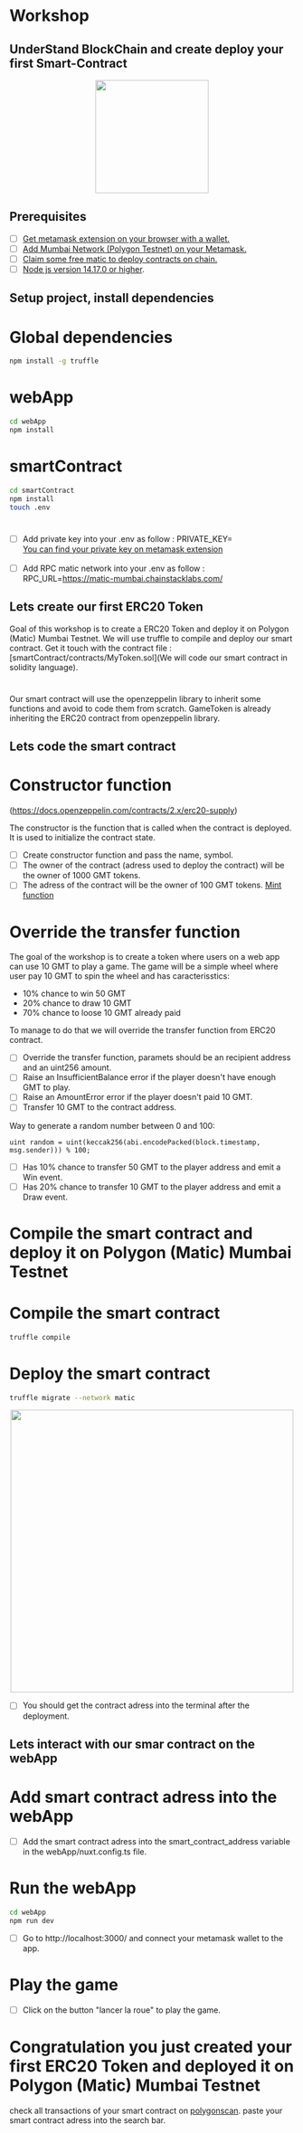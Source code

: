 # Workshop

## UnderStand BlockChain and create deploy your first Smart-Contract

<p align="center">
  <img style="width: 200px"
  src="https://actualiteinformatique.fr/wp-content/uploads/2020/02/Ether-Smart-Contract.jpg">
</p>

## Prerequisites

- [ ] [Get metamask extension on your browser with a wallet.](https://chrome.google.com/webstore/detail/metamask/nkbihfbeogaeaoehlefnkodbefgpgknn)<br>
- [ ] [Add Mumbai Network (Polygon Testnet) on your Metamask.](https://medium.com/stakingbits/how-to-connect-polygon-mumbai-testnet-to-metamask-fc3487a3871f#:~:text=Connect%20Metamask%20to%20Polygon%20Testnet,the%20Mumbai%20Testnet%20in%20Metamask)<br>
- [ ] [Claim some free matic to deploy contracts on chain.](https://faucet.polygon.technology/) <br>
- [ ] [Node js version 14.17.0 or higher](https://techviewleo.com/how-to-install-node-js-18-lts-on-ubuntu/).

## Setup project, install dependencies

# Global dependencies


```bash
npm install -g truffle
```

# webApp 

```bash
cd webApp
npm install
```

# smartContract

```bash
cd smartContract
npm install
touch .env
```

# 

- [ ] Add private key into your .env as follow : PRIVATE_KEY=<br>
[You can find your private key on metamask extension](https://metamask.zendesk.com/hc/en-us/articles/360015289632-How-to-export-an-account-s-private-key)<br><br>
- [ ] Add RPC matic network into your .env as follow : RPC_URL=https://matic-mumbai.chainstacklabs.com/

## Lets create our first ERC20 Token

Goal of this workshop is to create a ERC20 Token and deploy it on Polygon (Matic) Mumbai Testnet.
We will use truffle to compile and deploy our smart contract.
Get it touch with the contract file : [smartContract/contracts/MyToken.sol](We will code our smart contract in solidity language).

# 

Our smart contract will use the openzeppelin library to inherit some functions and avoid to code them from scratch.
GameToken is already inheriting the ERC20 contract from openzeppelin library.


## Lets code the smart contract

# Constructor function

(https://docs.openzeppelin.com/contracts/2.x/erc20-supply)

The constructor is the function that is called when the contract is deployed. It is used to initialize the contract state.

- [ ] Create constructor function and pass the name, symbol.
- [ ] The owner of the contract (adress used to deploy the contract) will be the owner of 1000 GMT tokens.
- [ ] The adress of the contract will be the owner of 100 GMT tokens.
[Mint function](https://docs.openzeppelin.com/contracts/2.x/api/token/erc20#ERC20-_mint-address-uint256-)

# Override the transfer function

The goal of the workshop is to create a token where users on a web app can use 10 GMT to play a game.
The game will be a simple wheel where user pay 10 GMT to spin the wheel and has caracterisstics:
- 10% chance to win 50 GMT
- 20% chance to draw 10 GMT
- 70% chance to loose 10 GMT already paid

To manage to do that we will override the transfer function from ERC20 contract.

- [ ] Override the transfer function, paramets should be an recipient address and an uint256 amount.
- [ ] Raise an InsufficientBalance error if the player doesn't have enough GMT to play.
- [ ] Raise an AmountError error if the player doesn't paid 10 GMT.
- [ ] Transfer 10 GMT to the contract address.

Way to generate a random number between 0 and 100:
```solidity
uint random = uint(keccak256(abi.encodePacked(block.timestamp, msg.sender))) % 100;
```

- [ ] Has 10% chance to transfer 50 GMT to the player address and emit a Win event.
- [ ] Has 20% chance to transfer 10 GMT to the player address and emit a Draw event.

# Compile the smart contract and deploy it on Polygon (Matic) Mumbai Testnet

# Compile the smart contract

```bash
truffle compile
```

# Deploy the smart contract

```bash
truffle migrate --network matic
```

<p align="center">
  <img style="width: 500px"
  src="https://media.discordapp.net/attachments/801738010139689010/1071792101144137769/Screenshot_2023-02-05_at_14.58.36.png">
</p>

- [ ] You should get the contract adress into the terminal after the deployment.

## Lets interact with our smar contract on the webApp

# Add smart contract adress into the webApp

- [ ] Add the smart contract adress into the smart_contract_address variable in the webApp/nuxt.config.ts file.

# Run the webApp

```bash
cd webApp
npm run dev
```

- [ ] Go to http://localhost:3000/ and connect your metamask wallet to the app.

# Play the game

- [ ] Click on the button "lancer la roue" to play the game.

# Congratulation you just created your first ERC20 Token and deployed it on Polygon (Matic) Mumbai Testnet

check all transactions of your smart contract on [polygonscan](https://polygonscan.com/).
paste your smart contract adress into the search bar.